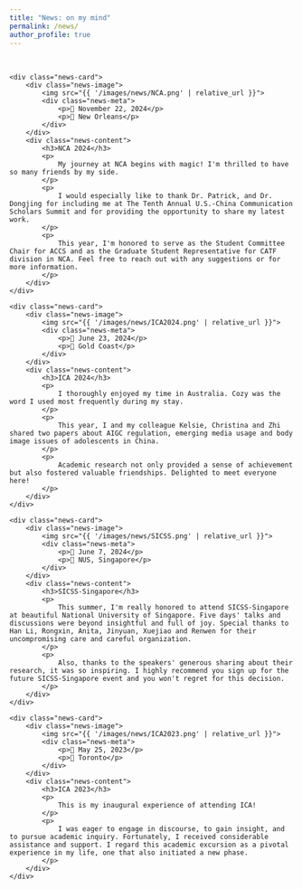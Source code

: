 ```yaml
---
title: "News: on my mind"
permalink: /news/
author_profile: true
---
```

<style>
    /* 强制拓宽本页面的主内容区域 */
    .page__inner-wrap {
        max-width: 1600px !important;
    }
    /* 新闻列表容器 */
    .news-list {
        display: grid;
        grid-template-columns: 1fr;
        gap: 2.5rem; /* 适当增大了卡片间距 */
        margin: 2rem 0;
    }
    /* 单个新闻卡片的样式 */
    .news-card {
        display: flex;
        flex-direction: row; 
        align-items: center; 
        gap: 2rem;
        background: white;
        border: 1px solid #e9e9e9;
        border-radius: 16px;
        padding: 1.5rem;
        box-shadow: 0 4px 12px rgba(0,0,0,0.08);
        transition: transform 0.3s ease, box-shadow 0.3s ease;
    }
    .news-card:hover {
        transform: translateY(-5px);
        box-shadow: 0 8px 20px rgba(0,0,0,0.12);
    }
    /* 图片容器样式 */
    .news-image {
        flex: 0 0 35%; 
        width: 35%;
    }
    .news-image img {
        width: 100%;
        height: auto;
        border-radius: 8px;
        display: block;
    }
    /* 文字内容容器样式 */
    .news-content {
        flex: 1;
    }
    
    /* --- 这里是关键改动 --- */
    /* 为日期和地点信息创建一个专门的容器样式 */
    .news-meta {
        margin-top: 0.75rem; /* 与图片保持间距 */
        text-align: center;
        line-height: 1.5; /* 调整行高 */
    }
    /* 单独的日期/地点行样式 */
    .news-meta p {
        margin: 0;
        font-size: 0.85em;
        color: #888;
    }
    /* --- 改动结束 --- */

    .news-content h3 {
        margin: 0 0 0.75rem 0;
        font-size: 1.3em;
        line-height: 1.3;
    }
    .news-content p {
        margin: 0 0 1em 0;
        color: #333;
        line-height: 1.7;
        text-align: justify;
    }
    .news-content p:last-of-type {
        margin-bottom: 0;
    }

    /* 响应式设计 */
    @media (max-width: 768px) {
        .news-card {
            flex-direction: column;
            align-items: stretch;
        }
        .news-image {
            width: 100%;
        }
    }
</style>

<div class="news-list">

    <div class="news-card">
        <div class="news-image">
            <img src="{{ '/images/news/NCA.png' | relative_url }}">
            <div class="news-meta">
                <p>📅 November 22, 2024</p>
                <p>📍 New Orleans</p>
            </div>
        </div>
        <div class="news-content">
            <h3>NCA 2024</h3>
            <p>
                My journey at NCA begins with magic! I'm thrilled to have so many friends by my side.
            </p>
            <p>
                I would especially like to thank Dr. Patrick, and Dr. Dongjing for including me at The Tenth Annual U.S.-China Communication Scholars Summit and for providing the opportunity to share my latest work.
            </p>
            <p>
                This year, I'm honored to serve as the Student Committee Chair for ACCS and as the Graduate Student Representative for CATF division in NCA. Feel free to reach out with any suggestions or for more information.
            </p>
        </div>
    </div>

    <div class="news-card">
        <div class="news-image">
            <img src="{{ '/images/news/ICA2024.png' | relative_url }}">
            <div class="news-meta">
                <p>📅 June 23, 2024</p>
                <p>📍 Gold Coast</p>
            </div>
        </div>
        <div class="news-content">
            <h3>ICA 2024</h3>
            <p>
                I thoroughly enjoyed my time in Australia. Cozy was the word I used most frequently during my stay.
            </p>
            <p>
                This year, I and my colleague Kelsie, Christina and Zhi shared two papers about AIGC regulation, emerging media usage and body image issues of adolescents in China.
            </p>
            <p>
                Academic research not only provided a sense of achievement but also fostered valuable friendships. Delighted to meet everyone here!
            </p>
        </div>
    </div>

    <div class="news-card">
        <div class="news-image">
            <img src="{{ '/images/news/SICSS.png' | relative_url }}">
            <div class="news-meta">
                <p>📅 June 7, 2024</p>
                <p>📍 NUS, Singapore</p>
            </div>
        </div>
        <div class="news-content">
            <h3>SICSS-Singapore</h3>
            <p>
                This summer, I'm really honored to attend SICSS-Singapore at beautiful National University of Singapore. Five days' talks and discussions were beyond insightful and full of joy. Special thanks to Han Li, Rongxin, Anita, Jinyuan, Xuejiao and Renwen for their uncompromising care and careful organization.
            </p>
            <p>
                Also, thanks to the speakers' generous sharing about their research, it was so inspiring. I highly recommend you sign up for the future SICSS-Singapore event and you won't regret for this decision.
            </p>
        </div>
    </div>

    <div class="news-card">
        <div class="news-image">
            <img src="{{ '/images/news/ICA2023.png' | relative_url }}">
            <div class="news-meta">
                <p>📅 May 25, 2023</p>
                <p>📍 Toronto</p>
            </div>
        </div>
        <div class="news-content">
            <h3>ICA 2023</h3>
            <p>
                This is my inaugural experience of attending ICA!
            </p>
            <p>
                I was eager to engage in discourse, to gain insight, and to pursue academic inquiry. Fortunately, I received considerable assistance and support. I regard this academic excursion as a pivotal experience in my life, one that also initiated a new phase.
            </p>
        </div>
    </div>

</div>
